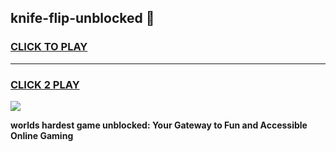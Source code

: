 
## knife-flip-unblocked 👋
<h3>
<a href="https://premium.freeplayer.one?title=knife-flip-unblocked&ref=14F">CLICK TO PLAY</a></h3>
<hr>

<h3>
<a href="https://premium.freeplayer.one?title=knife-flip-unblocked&ref=14F">CLICK 2 PLAY</a>
  
</h3>

<a href="https://premium.freeplayer.one?title=knife-flip-unblocked&ref=12F/"><img src="https://clearcache.store/games.png"></a>


**worlds hardest game unblocked: Your Gateway to Fun and Accessible Online Gaming**
